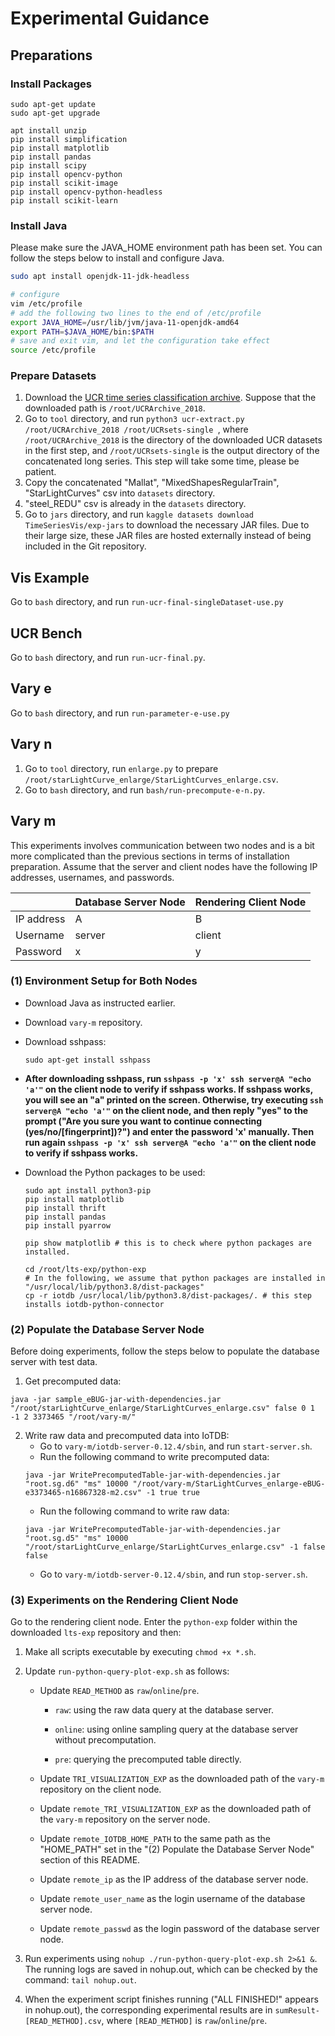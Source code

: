 # Experimental Guidance

## Preparations

### Install Packages

```shell
sudo apt-get update
sudo apt-get upgrade

apt install unzip
pip install simplification
pip install matplotlib
pip install pandas
pip install scipy
pip install opencv-python
pip install scikit-image
pip install opencv-python-headless
pip install scikit-learn
```

### Install Java

Please make sure the JAVA_HOME environment path has been set. You can follow the steps below to install and configure Java.


```bash
sudo apt install openjdk-11-jdk-headless

# configure
vim /etc/profile
# add the following two lines to the end of /etc/profile
export JAVA_HOME=/usr/lib/jvm/java-11-openjdk-amd64
export PATH=$JAVA_HOME/bin:$PATH
# save and exit vim, and let the configuration take effect
source /etc/profile
```


### Prepare Datasets

1.   Download the [UCR time series classification archive](https://www.cs.ucr.edu/%7Eeamonn/time_series_data_2018/). Suppose that the downloaded path is `/root/UCRArchive_2018`.
2.   Go to `tool` directory, and run `python3 ucr-extract.py /root/UCRArchive_2018 /root/UCRsets-single `, where `/root/UCRArchive_2018` is the directory of the downloaded UCR datasets in the first step, and `/root/UCRsets-single` is the output directory of the concatenated long series. This step will take some time, please be patient.
3.   Copy the concatenated "Mallat", "MixedShapesRegularTrain", "StarLightCurves" csv into `datasets` directory.
4.   "steel_REDU" csv is already in the `datasets` directory.
5.   Go to `jars` directory, and run `kaggle datasets download TimeSeriesVis/exp-jars` to download the necessary JAR files. Due to their large size, these JAR files are hosted externally instead of being included in the Git repository.

## Vis Example
Go to `bash` directory, and run `run-ucr-final-singleDataset-use.py`

## UCR Bench

Go to `bash` directory, and run `run-ucr-final.py`.


## Vary e
Go to `bash` directory, and run `run-parameter-e-use.py`


## Vary n
1. Go to `tool` directory, run `enlarge.py` to prepare `/root/starLightCurve_enlarge/StarLightCurves_enlarge.csv`.
2. Go to `bash` directory, and run `bash/run-precompute-e-n.py`.

## Vary m

This experiments involves communication between two nodes and is a bit more complicated than the previous sections in terms of installation preparation. Assume that the server and client nodes have the following IP addresses, usernames, and passwords.

|            | Database Server Node | Rendering Client Node |
| ---------- | -------------------- | --------------------- |
| IP address | A                    | B                     |
| Username   | server               | client                |
| Password   | x                    | y                     |

### (1) Environment Setup for Both Nodes

-   Download Java as instructed earlier.

-   Download `vary-m` repository.

-   Download sshpass:

    ```shell
    sudo apt-get install sshpass
    ```


-   **After downloading sshpass, run `sshpass -p 'x' ssh server@A "echo 'a'"` on the client node to verify if sshpass works. If sshpass works, you will see an "a" printed on the screen. Otherwise, try executing `ssh server@A "echo 'a'"` on the client node, and then reply "yes" to the prompt ("Are you sure you want to continue connecting (yes/no/[fingerprint])?") and enter the password 'x' manually. Then run again `sshpass -p 'x' ssh server@A "echo 'a'"` on the client node to verify if sshpass works.**

-   Download the Python packages to be used:

    ```shell
    sudo apt install python3-pip
    pip install matplotlib
    pip install thrift
    pip install pandas
    pip install pyarrow
    
    pip show matplotlib # this is to check where python packages are installed. 
    
    cd /root/lts-exp/python-exp
    # In the following, we assume that python packages are installed in "/usr/local/lib/python3.8/dist-packages"
    cp -r iotdb /usr/local/lib/python3.8/dist-packages/. # this step installs iotdb-python-connector
    ```


### (2) Populate the Database Server Node

Before doing experiments, follow the steps below to populate the database server with test data.

1. Get precomputed data:
```shell
java -jar sample_eBUG-jar-with-dependencies.jar "/root/starLightCurve_enlarge/StarLightCurves_enlarge.csv" false 0 1 -1 2 3373465 "/root/vary-m/"
```
2. Write raw data and precomputed data into IoTDB:
    - Go to `vary-m/iotdb-server-0.12.4/sbin`, and run `start-server.sh`.
    - Run the following command to write precomputed data:
    ```shell
   java -jar WritePrecomputedTable-jar-with-dependencies.jar "root.sg.d6" "ms" 10000 "/root/vary-m/StarLightCurves_enlarge-eBUG-e3373465-n16867328-m2.csv" -1 true true
   ```
   - Run the following command to write raw data:
    ```shell
   java -jar WritePrecomputedTable-jar-with-dependencies.jar "root.sg.d5" "ms" 10000 "/root/starLightCurve_enlarge/StarLightCurves_enlarge.csv" -1 false false
    ```
   - Go to `vary-m/iotdb-server-0.12.4/sbin`, and run `stop-server.sh`.


### (3) Experiments on the Rendering Client Node

Go to the rendering client node. Enter the `python-exp` folder within the downloaded `lts-exp` repository and then:

1.   Make all scripts executable by executing `chmod +x *.sh`.

2.   Update `run-python-query-plot-exp.sh` as follows:

     -   Update `READ_METHOD` as `raw`/`online`/`pre`.
         -   `raw`: using the raw data query at the database server.
         
         -   `online`: using online sampling query at the database server without precomputation.

         -   `pre`: querying the precomputed table directly.
         
     -   Update `TRI_VISUALIZATION_EXP` as the downloaded path of the `vary-m` repository on the client node.

     -   Update `remote_TRI_VISUALIZATION_EXP` as the downloaded path of the `vary-m` repository on the server node.

     -   Update `remote_IOTDB_HOME_PATH` to the same path as the "HOME_PATH" set in the "(2) Populate the Database Server Node" section of this README.

     -   Update `remote_ip` as the IP address of the database server node.

     -   Update `remote_user_name` as the login username of the database server node.

     -   Update `remote_passwd` as the login password of the database server node.

3.   Run experiments using `nohup ./run-python-query-plot-exp.sh 2>&1 &`. The running logs are saved in nohup.out, which can be checked by the command: `tail nohup.out`. 

4.   When the experiment script finishes running ("ALL FINISHED!" appears in nohup.out), the corresponding experimental results are in `sumResult-[READ_METHOD].csv`, where `[READ_METHOD]` is `raw`/`online`/`pre`.
